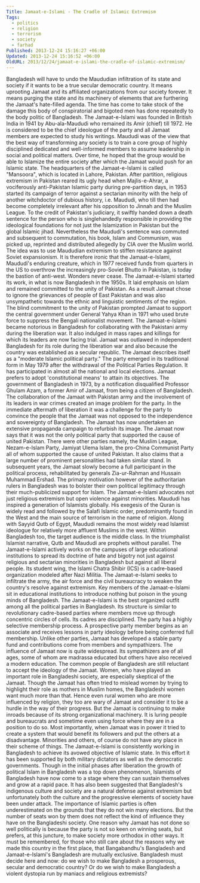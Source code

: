 ```yaml
---
Title: Jamaat-e-Islami - The Cradle of Islamic Extremism
Tags:
  - politics
  - religion
  - terrorism
  - society
  - farhad
Published: 2013-12-24 15:16:27 +06:00
Updated: 2013-12-24 15:16:52 +06:00
OldURL: 2013/12/24/jamaat-e-islami-the-cradle-of-islamic-extremism/
---
```


Bangladesh will have to undo the Maududian infiltration of its state and society if it wants to be a true secular democratic country. It means uprooting Jamaat and its affiliated organizations from our society forever. It means purging the state and its machinery of elements that are furthering the Jamaat's hate-filled agenda. The time has come to take stock of the damage this body of conspiratorial and bigoted men has done repeatedly to the body politic of Bangladesh.
The Jamaat-e-Islami was founded in British India in 1941 by Abu-ala-Maududi who remained its Amir (chief) till 1972. He is considered to be the chief ideologue of the party and all Jamaat members are expected to study his writings. Maududi was of the view that the best way of transforming any society is to train a core group of highly disciplined dedicated and well-informed members to assume leadership in social and political matters. Over time, he hoped that the group would be able to Islamize the entire society after which the Jamaat would push for an Islamic state. The headquarters of the Jamaat-e-Islami is called "Mansoora", which is located in Lahore, Pakistan. After partition, religious extremism in Pakistan reared its ugly head when Majlis-e-Ahrar, a vociferously anti-Pakistan Islamic party during pre-partition days, in 1953 started its campaign of terror against a sectarian minority with the help of another witchdoctor of dubious history, i.e. Maududi, who till then had become completely irrelevant after his opposition to Jinnah and the Muslim League. To the credit of Pakistan's judiciary, it swiftly handed down a death sentence for the person who is singlehandedly responsible in providing the ideological foundations for not just the Islamization in Pakistan but the global Islamic jihad. Nevertheless the Maududi's sentence was commuted and subsequent to commutation, his book, Islam and Communism, was picked up, reprinted and distributed allegedly by CIA over the Muslim world. The idea was to use Maududian extremism to stiffen resistance against Soviet expansionism. It is therefore ironic that the Jamaat-e-Islami, Maududi's enduring creature, which in 1977 received funds from quarters in the US to overthrow the increasingly pro-Soviet Bhutto in Pakistan, is today the bastion of anti-west. Wonders never cease. 
The Jamaat-e-Islami started its work, in what is now Bangladesh in the 1950s. It laid emphasis on Islam and remained committed to the unity of Pakistan. As a result Jamaat chose to ignore the grievances of people of East Pakistan and was also unsympathetic towards the ethnic and linguistic sentiments of the region. The blind commitment to the unity of Pakistan prompted Jamaat to support the central government under General Yahya Khan in 1971 who used brute force to suppress the Bengali nationalist movement. The Jamaat-e-Islami became notorious in Bangladesh for collaborating with the Pakistani army during the liberation war. It also indulged in mass rapes and killings for which its leaders are now facing trial. Jamaat was outlawed in independent Bangladesh for its role during the liberation war and also because the country was established as a secular republic. The Jamaat describes itself as a "moderate Islamic political party." The party emerged in its traditional form in May 1979 after the withdrawal of the Political Parties Regulation. It has participated in almost all the national and local elections. Jamaat prefers to adopt 'constitutional means' to attain its objectives. The government of Bangladesh in 1973, by a notification disqualified Professor Ghulam Azam, a former Amir of Jamaat, from being a citizen of Bangladesh. The collaboration of the Jamaat with Pakistan army and the involvement of its leaders in war crimes created an image problem for the party. In the immediate aftermath of liberation it was a challenge for the party to convince the people that the Jamaat was not opposed to the independence and sovereignty of Bangladesh. The Jamaat has now undertaken an extensive propaganda campaign to refurbish its image. The Jamaat now says that it was not the only political party that supported the cause of united Pakistan. There were other parties namely, the Muslim League, Nezam-e-Islam Party, Jamiyat Ulema Islam, the pro-China Communist Party all of whom supported the cause of united Pakistan. It also claims that a large number of prominent personalities had taken similar stand. In subsequent years, the Jamaat slowly become a full participant in the political process, rehabilitated by generals Zia-ur-Rahman and Hussain Muhammad Ershad. The primary motivation however of the authoritarian rulers in Bangladesh was to bolster their own political legitimacy through their much-publicized support for Islam.
The Jamaat-e-Islami advocates not just religious extremism but open violence against minorities. Maududi has inspired a generation of Islamists globally. His exegesis of the Quran is widely read and followed by the Salafi Islamic order, predominantly found in the West and the main source of terrorism in the name of religion. Along with Sayyid Qutb of Egypt, Maududi remains the most widely read Islamist ideologue for relatively more affluent Muslims in the west. Within Bangladesh too, the target audience is the middle class. In the triumphalist Islamist narrative, Qutb and Maududi are prophets without parallel.
The Jamaat-e-Islami actively works on the campuses of large educational institutions to spread its doctrine of hate and bigotry not just against religious and sectarian minorities in Bangladesh but against all liberal people. Its student wing, the Islami Chatra Shibir (ICS) is a cadre-based organization modeled after Nazi Militia. The Jamaat-e-Islami seeks to infiltrate the army, the air force and the civil bureaucracy to weaken the country's resolve against extremism. Key members of the Jamaat-e-Islami sit in educational institutions to introduce nothing but poison in the young minds of Bangladesh.
The Jamaat-e-Islami is the best organized outfit among all the political parties in Bangladesh. Its structure is similar to revolutionary cadre-based parties where members move up through concentric circles of cells. Its cadres are disciplined. The party has a highly selective membership process. A prospective party member begins as an associate and receives lessons in party ideology before being conferred full membership. Unlike other parties, Jamaat has developed a stable party fund and contributions come from members and sympathizers. The influence of Jamaat now is quite widespread. Its sympathizers are of all ages, some of whom are madrassa educated but others have also received a modern education. The common people of Bangladesh are still reluctant to accept the ideology of the Jamaat. Women, who have played an important role in Bangladeshi society, are especially skeptical of the Jamaat. Though the Jamaat has often tried to mislead women by trying to highlight their role as mothers in Muslim homes, the Bangladeshi women want much more than that. Hence even rural women who are more influenced by religion, they too are wary of Jamaat and consider it to be a hurdle in the way of their progress. But the Jamaat is continuing to make inroads because of its strong organizational machinery. It is luring people and bureaucrats and sometime even using force where they are in a position to do so. Most importantly, when Jamaat was in power it tried to create a system that would benefit its followers and put the others at a disadvantage. Minorities and others, of course do not have any place in their scheme of things. The Jamaat-e-Islami is consistently working in Bangladesh to achieve its avowed objective of Islamic state. In this effort it has been supported by both military dictators as well as the democratic governments. Though in the initial phases after liberation the growth of political Islam in Bangladesh was a top down phenomenon, Islamists of Bangladesh have now come to a stage where they can sustain themselves and grow at a rapid pace. It has also been suggested that Bangladesh's indigenous culture and society are a natural defense against extremism but unfortunately both the culture and the progressive elements of society have been under attack. The importance of Islamic parties is often underestimated on the grounds that they do not win many elections. But the number of seats won by them does not reflect the kind of influence they have on the Bangladeshi society. One reason why Jamaat has not done so well politically is because the party is not so keen on winning seats, but prefers, at this juncture, to make society more orthodox in other ways.
It must be remembered, for those who still care about the reasons why we made this country in the first place, that Bangabandhu's Bangladesh and Jamaat-e-Islami's Bangladesh are mutually exclusive. Bangladesh must decide here and now: do we wish to make Bangladesh a prosperous, secular and democratic country? Or do we wish to make Bangladesh a violent dystopia run by maniacs and religious extremists?

